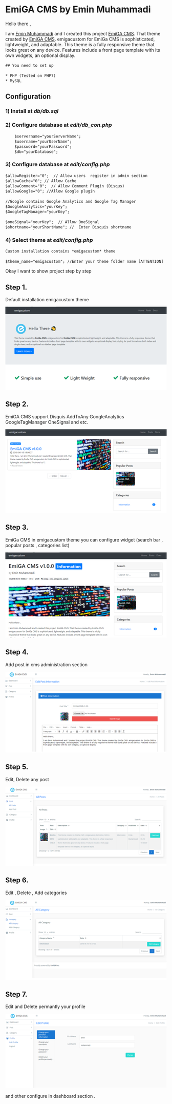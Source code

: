 # EmiGA CMS by Emin Muhammadi


Hello there ,

I am [Emin Muhammadi](https://www.facebook.com/emiga.mohammadi) and I created this project [EmiGA CMS](http://www.getemigacms.ml). That theme created by [EmiGA CMS](http://www.getemigacms.ml). emigacustom for EmiGa CMS is sophisticated, lightweight, and adaptable. This theme is a fully responsive theme that looks great on any device. Features include a front page template with its own widgets, an optional display.

```
## You need to set up

* PHP (Tested on PHP7)
* MySQL

```
## Configuration
### 1) Install at *db/db.sql*
### 2) Configure database at *edit/db_con.php*
```
	$servername="yourServerName";
	$username="yourUserName";
	$password="yourPassword";
	$db="yourDatabase";
```
### 3) Configure database at *edit/config.php*
```
$allowRegister="0";  // Allow users  register in admin section
$allowCache="0"; // Allow Cache
$allowComment="0";  // Allow Comment Plugin (Disqus)
$allowGoogle="0"; //Allow Google plugin

//Google contains Google Analytics and Google Tag Manager
$GoogleAnalytics="yourKey"; 
$GoogleTagManager="yourKey"; 

$oneSignal="yourKey";  // Allow OneSignal
$shortname="yourShortName"; //  Enter Disquis shortname

```
### 4) Select theme at *edit/config.php*
```
Custom installation contains *emigacustom* theme

$theme_name="emigacustom"; //Enter your theme folder name [ATTENTION]
```

Okay I want to show project step by step

## Step 1.      
Default installation emigacustom theme

![step1](img/1.png)

## Step 2.
EmiGA CMS support Disquis AddToAny GoogleAnalytics GoogleTagManager OneSignal and etc.

![stel2](img/2.png)

## Step 3.
EmiGa CMS in emigacustom theme you can configure widget (search bar , popular posts , categories list)

![step3](img/3.png)

## Step 4.
Add post in cms administration section 

![step4](img/4.png)

## Step 5.  
Edit, Delete any post

![step5](img/5.png)

## Step 6.
Edit , Delete , Add categories

![step6](img/6.png)

## Step 7. 
Edit and Delete permantly your profile

![step7](img/7.png)

and other configure in dashboard section .
